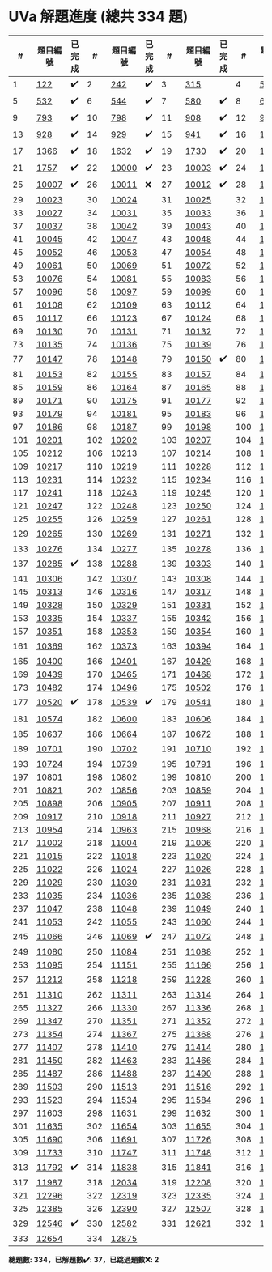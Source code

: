 # UVa 解題進度 (總共 334 題)

| # |題目編號|已完成| # |題目編號|已完成| # |題目編號|已完成| # |題目編號|已完成|
|---|-----------|----------|---|-----------|----------|---|-----------|----------|---|-----------|----------|
| 1 |   <a href="https://onlinejudge.org/external/1/122.pdf" target="_blank">122</a>   |  ✔️  | 2 |   <a href="https://onlinejudge.org/external/2/242.pdf" target="_blank">242</a>   |  ✔️  | 3 |   <a href="https://onlinejudge.org/external/3/315.pdf" target="_blank">315</a>   |    | 4 |   <a href="https://onlinejudge.org/external/5/501.pdf" target="_blank">501</a>   |  ✔️  |
| 5 |   <a href="https://onlinejudge.org/external/5/532.pdf" target="_blank">532</a>   |  ✔️  | 6 |   <a href="https://onlinejudge.org/external/5/544.pdf" target="_blank">544</a>   |  ✔️  | 7 |   <a href="https://onlinejudge.org/external/5/580.pdf" target="_blank">580</a>   |  ✔️  | 8 |   <a href="https://onlinejudge.org/external/6/674.pdf" target="_blank">674</a>   |  ✔️  |
| 9 |   <a href="https://onlinejudge.org/external/7/793.pdf" target="_blank">793</a>   |  ✔️  | 10 |   <a href="https://onlinejudge.org/external/7/798.pdf" target="_blank">798</a>   |  ✔️  | 11 |   <a href="https://onlinejudge.org/external/9/908.pdf" target="_blank">908</a>   |  ✔️  | 12 |   <a href="https://onlinejudge.org/external/9/926.pdf" target="_blank">926</a>   |  ✔️  |
| 13 |   <a href="https://onlinejudge.org/external/9/928.pdf" target="_blank">928</a>   |  ✔️  | 14 |   <a href="https://onlinejudge.org/external/9/929.pdf" target="_blank">929</a>   |  ✔️  | 15 |   <a href="https://onlinejudge.org/external/9/941.pdf" target="_blank">941</a>   |  ✔️  | 16 |   <a href="https://onlinejudge.org/external/12/1208.pdf" target="_blank">1208</a>   |  ✔️  |
| 17 |   <a href="https://onlinejudge.org/external/13/1366.pdf" target="_blank">1366</a>   |  ✔️  | 18 |   <a href="https://onlinejudge.org/external/16/1632.pdf" target="_blank">1632</a>   |  ✔️  | 19 |   <a href="https://onlinejudge.org/external/17/1730.pdf" target="_blank">1730</a>   |  ✔️  | 20 |   <a href="https://onlinejudge.org/external/17/1746.pdf" target="_blank">1746</a>   |  ✔️  |
| 21 |   <a href="https://onlinejudge.org/external/17/1757.pdf" target="_blank">1757</a>   |  ✔️  | 22 |   <a href="https://onlinejudge.org/external/100/10000.pdf" target="_blank">10000</a>   |  ✔️  | 23 |   <a href="https://onlinejudge.org/external/100/10003.pdf" target="_blank">10003</a>   |  ✔️  | 24 |   <a href="https://onlinejudge.org/external/100/10005.pdf" target="_blank">10005</a>   |  ❌  |
| 25 |   <a href="https://onlinejudge.org/external/100/10007.pdf" target="_blank">10007</a>   |  ✔️  | 26 |   <a href="https://onlinejudge.org/external/100/10011.pdf" target="_blank">10011</a>   |  ❌  | 27 |   <a href="https://onlinejudge.org/external/100/10012.pdf" target="_blank">10012</a>   |  ✔️  | 28 |   <a href="https://onlinejudge.org/external/100/10022.pdf" target="_blank">10022</a>   |    |
| 29 |   <a href="https://onlinejudge.org/external/100/10023.pdf" target="_blank">10023</a>   |    | 30 |   <a href="https://onlinejudge.org/external/100/10024.pdf" target="_blank">10024</a>   |    | 31 |   <a href="https://onlinejudge.org/external/100/10025.pdf" target="_blank">10025</a>   |    | 32 |   <a href="https://onlinejudge.org/external/100/10026.pdf" target="_blank">10026</a>   |    |
| 33 |   <a href="https://onlinejudge.org/external/100/10027.pdf" target="_blank">10027</a>   |    | 34 |   <a href="https://onlinejudge.org/external/100/10031.pdf" target="_blank">10031</a>   |    | 35 |   <a href="https://onlinejudge.org/external/100/10033.pdf" target="_blank">10033</a>   |    | 36 |   <a href="https://onlinejudge.org/external/100/10036.pdf" target="_blank">10036</a>   |    |
| 37 |   <a href="https://onlinejudge.org/external/100/10037.pdf" target="_blank">10037</a>   |    | 38 |   <a href="https://onlinejudge.org/external/100/10042.pdf" target="_blank">10042</a>   |    | 39 |   <a href="https://onlinejudge.org/external/100/10043.pdf" target="_blank">10043</a>   |    | 40 |   <a href="https://onlinejudge.org/external/100/10044.pdf" target="_blank">10044</a>   |    |
| 41 |   <a href="https://onlinejudge.org/external/100/10045.pdf" target="_blank">10045</a>   |    | 42 |   <a href="https://onlinejudge.org/external/100/10047.pdf" target="_blank">10047</a>   |    | 43 |   <a href="https://onlinejudge.org/external/100/10048.pdf" target="_blank">10048</a>   |    | 44 |   <a href="https://onlinejudge.org/external/100/10049.pdf" target="_blank">10049</a>   |    |
| 45 |   <a href="https://onlinejudge.org/external/100/10052.pdf" target="_blank">10052</a>   |    | 46 |   <a href="https://onlinejudge.org/external/100/10053.pdf" target="_blank">10053</a>   |    | 47 |   <a href="https://onlinejudge.org/external/100/10054.pdf" target="_blank">10054</a>   |    | 48 |   <a href="https://onlinejudge.org/external/100/10058.pdf" target="_blank">10058</a>   |    |
| 49 |   <a href="https://onlinejudge.org/external/100/10061.pdf" target="_blank">10061</a>   |    | 50 |   <a href="https://onlinejudge.org/external/100/10069.pdf" target="_blank">10069</a>   |    | 51 |   <a href="https://onlinejudge.org/external/100/10072.pdf" target="_blank">10072</a>   |    | 52 |   <a href="https://onlinejudge.org/external/100/10074.pdf" target="_blank">10074</a>   |    |
| 53 |   <a href="https://onlinejudge.org/external/100/10076.pdf" target="_blank">10076</a>   |    | 54 |   <a href="https://onlinejudge.org/external/100/10081.pdf" target="_blank">10081</a>   |    | 55 |   <a href="https://onlinejudge.org/external/100/10083.pdf" target="_blank">10083</a>   |    | 56 |   <a href="https://onlinejudge.org/external/100/10088.pdf" target="_blank">10088</a>   |    |
| 57 |   <a href="https://onlinejudge.org/external/100/10096.pdf" target="_blank">10096</a>   |    | 58 |   <a href="https://onlinejudge.org/external/100/10097.pdf" target="_blank">10097</a>   |    | 59 |   <a href="https://onlinejudge.org/external/100/10099.pdf" target="_blank">10099</a>   |    | 60 |   <a href="https://onlinejudge.org/external/101/10105.pdf" target="_blank">10105</a>   |    |
| 61 |   <a href="https://onlinejudge.org/external/101/10108.pdf" target="_blank">10108</a>   |    | 62 |   <a href="https://onlinejudge.org/external/101/10109.pdf" target="_blank">10109</a>   |    | 63 |   <a href="https://onlinejudge.org/external/101/10112.pdf" target="_blank">10112</a>   |    | 64 |   <a href="https://onlinejudge.org/external/101/10113.pdf" target="_blank">10113</a>   |    |
| 65 |   <a href="https://onlinejudge.org/external/101/10117.pdf" target="_blank">10117</a>   |    | 66 |   <a href="https://onlinejudge.org/external/101/10123.pdf" target="_blank">10123</a>   |    | 67 |   <a href="https://onlinejudge.org/external/101/10124.pdf" target="_blank">10124</a>   |    | 68 |   <a href="https://onlinejudge.org/external/101/10129.pdf" target="_blank">10129</a>   |    |
| 69 |   <a href="https://onlinejudge.org/external/101/10130.pdf" target="_blank">10130</a>   |    | 70 |   <a href="https://onlinejudge.org/external/101/10131.pdf" target="_blank">10131</a>   |    | 71 |   <a href="https://onlinejudge.org/external/101/10132.pdf" target="_blank">10132</a>   |    | 72 |   <a href="https://onlinejudge.org/external/101/10134.pdf" target="_blank">10134</a>   |    |
| 73 |   <a href="https://onlinejudge.org/external/101/10135.pdf" target="_blank">10135</a>   |    | 74 |   <a href="https://onlinejudge.org/external/101/10136.pdf" target="_blank">10136</a>   |    | 75 |   <a href="https://onlinejudge.org/external/101/10139.pdf" target="_blank">10139</a>   |    | 76 |   <a href="https://onlinejudge.org/external/101/10144.pdf" target="_blank">10144</a>   |    |
| 77 |   <a href="https://onlinejudge.org/external/101/10147.pdf" target="_blank">10147</a>   |    | 78 |   <a href="https://onlinejudge.org/external/101/10148.pdf" target="_blank">10148</a>   |    | 79 |   <a href="https://onlinejudge.org/external/101/10150.pdf" target="_blank">10150</a>   |  ✔️  | 80 |   <a href="https://onlinejudge.org/external/101/10151.pdf" target="_blank">10151</a>   |    |
| 81 |   <a href="https://onlinejudge.org/external/101/10153.pdf" target="_blank">10153</a>   |    | 82 |   <a href="https://onlinejudge.org/external/101/10155.pdf" target="_blank">10155</a>   |    | 83 |   <a href="https://onlinejudge.org/external/101/10157.pdf" target="_blank">10157</a>   |    | 84 |   <a href="https://onlinejudge.org/external/101/10158.pdf" target="_blank">10158</a>   |    |
| 85 |   <a href="https://onlinejudge.org/external/101/10159.pdf" target="_blank">10159</a>   |    | 86 |   <a href="https://onlinejudge.org/external/101/10164.pdf" target="_blank">10164</a>   |    | 87 |   <a href="https://onlinejudge.org/external/101/10165.pdf" target="_blank">10165</a>   |    | 88 |   <a href="https://onlinejudge.org/external/101/10169.pdf" target="_blank">10169</a>   |    |
| 89 |   <a href="https://onlinejudge.org/external/101/10171.pdf" target="_blank">10171</a>   |    | 90 |   <a href="https://onlinejudge.org/external/101/10175.pdf" target="_blank">10175</a>   |    | 91 |   <a href="https://onlinejudge.org/external/101/10177.pdf" target="_blank">10177</a>   |    | 92 |   <a href="https://onlinejudge.org/external/101/10178.pdf" target="_blank">10178</a>   |    |
| 93 |   <a href="https://onlinejudge.org/external/101/10179.pdf" target="_blank">10179</a>   |    | 94 |   <a href="https://onlinejudge.org/external/101/10181.pdf" target="_blank">10181</a>   |    | 95 |   <a href="https://onlinejudge.org/external/101/10183.pdf" target="_blank">10183</a>   |    | 96 |   <a href="https://onlinejudge.org/external/101/10184.pdf" target="_blank">10184</a>   |    |
| 97 |   <a href="https://onlinejudge.org/external/101/10186.pdf" target="_blank">10186</a>   |    | 98 |   <a href="https://onlinejudge.org/external/101/10187.pdf" target="_blank">10187</a>   |    | 99 |   <a href="https://onlinejudge.org/external/101/10198.pdf" target="_blank">10198</a>   |    | 100 |   <a href="https://onlinejudge.org/external/101/10199.pdf" target="_blank">10199</a>   |    |
| 101 |   <a href="https://onlinejudge.org/external/102/10201.pdf" target="_blank">10201</a>   |    | 102 |   <a href="https://onlinejudge.org/external/102/10202.pdf" target="_blank">10202</a>   |    | 103 |   <a href="https://onlinejudge.org/external/102/10207.pdf" target="_blank">10207</a>   |    | 104 |   <a href="https://onlinejudge.org/external/102/10210.pdf" target="_blank">10210</a>   |    |
| 105 |   <a href="https://onlinejudge.org/external/102/10212.pdf" target="_blank">10212</a>   |    | 106 |   <a href="https://onlinejudge.org/external/102/10213.pdf" target="_blank">10213</a>   |    | 107 |   <a href="https://onlinejudge.org/external/102/10214.pdf" target="_blank">10214</a>   |    | 108 |   <a href="https://onlinejudge.org/external/102/10216.pdf" target="_blank">10216</a>   |    |
| 109 |   <a href="https://onlinejudge.org/external/102/10217.pdf" target="_blank">10217</a>   |    | 110 |   <a href="https://onlinejudge.org/external/102/10219.pdf" target="_blank">10219</a>   |    | 111 |   <a href="https://onlinejudge.org/external/102/10228.pdf" target="_blank">10228</a>   |    | 112 |   <a href="https://onlinejudge.org/external/102/10230.pdf" target="_blank">10230</a>   |    |
| 113 |   <a href="https://onlinejudge.org/external/102/10231.pdf" target="_blank">10231</a>   |    | 114 |   <a href="https://onlinejudge.org/external/102/10232.pdf" target="_blank">10232</a>   |    | 115 |   <a href="https://onlinejudge.org/external/102/10234.pdf" target="_blank">10234</a>   |    | 116 |   <a href="https://onlinejudge.org/external/102/10240.pdf" target="_blank">10240</a>   |    |
| 117 |   <a href="https://onlinejudge.org/external/102/10241.pdf" target="_blank">10241</a>   |    | 118 |   <a href="https://onlinejudge.org/external/102/10243.pdf" target="_blank">10243</a>   |    | 119 |   <a href="https://onlinejudge.org/external/102/10245.pdf" target="_blank">10245</a>   |    | 120 |   <a href="https://onlinejudge.org/external/102/10246.pdf" target="_blank">10246</a>   |    |
| 121 |   <a href="https://onlinejudge.org/external/102/10247.pdf" target="_blank">10247</a>   |    | 122 |   <a href="https://onlinejudge.org/external/102/10248.pdf" target="_blank">10248</a>   |    | 123 |   <a href="https://onlinejudge.org/external/102/10250.pdf" target="_blank">10250</a>   |    | 124 |   <a href="https://onlinejudge.org/external/102/10251.pdf" target="_blank">10251</a>   |    |
| 125 |   <a href="https://onlinejudge.org/external/102/10255.pdf" target="_blank">10255</a>   |    | 126 |   <a href="https://onlinejudge.org/external/102/10259.pdf" target="_blank">10259</a>   |    | 127 |   <a href="https://onlinejudge.org/external/102/10261.pdf" target="_blank">10261</a>   |    | 128 |   <a href="https://onlinejudge.org/external/102/10262.pdf" target="_blank">10262</a>   |    |
| 129 |   <a href="https://onlinejudge.org/external/102/10265.pdf" target="_blank">10265</a>   |    | 130 |   <a href="https://onlinejudge.org/external/102/10269.pdf" target="_blank">10269</a>   |    | 131 |   <a href="https://onlinejudge.org/external/102/10271.pdf" target="_blank">10271</a>   |    | 132 |   <a href="https://onlinejudge.org/external/102/10273.pdf" target="_blank">10273</a>   |  ✔️  |
| 133 |   <a href="https://onlinejudge.org/external/102/10276.pdf" target="_blank">10276</a>   |    | 134 |   <a href="https://onlinejudge.org/external/102/10277.pdf" target="_blank">10277</a>   |    | 135 |   <a href="https://onlinejudge.org/external/102/10278.pdf" target="_blank">10278</a>   |    | 136 |   <a href="https://onlinejudge.org/external/102/10280.pdf" target="_blank">10280</a>   |    |
| 137 |   <a href="https://onlinejudge.org/external/102/10285.pdf" target="_blank">10285</a>   |  ✔️  | 138 |   <a href="https://onlinejudge.org/external/102/10288.pdf" target="_blank">10288</a>   |    | 139 |   <a href="https://onlinejudge.org/external/103/10303.pdf" target="_blank">10303</a>   |    | 140 |   <a href="https://onlinejudge.org/external/103/10304.pdf" target="_blank">10304</a>   |    |
| 141 |   <a href="https://onlinejudge.org/external/103/10306.pdf" target="_blank">10306</a>   |    | 142 |   <a href="https://onlinejudge.org/external/103/10307.pdf" target="_blank">10307</a>   |    | 143 |   <a href="https://onlinejudge.org/external/103/10308.pdf" target="_blank">10308</a>   |    | 144 |   <a href="https://onlinejudge.org/external/103/10312.pdf" target="_blank">10312</a>   |    |
| 145 |   <a href="https://onlinejudge.org/external/103/10313.pdf" target="_blank">10313</a>   |    | 146 |   <a href="https://onlinejudge.org/external/103/10316.pdf" target="_blank">10316</a>   |    | 147 |   <a href="https://onlinejudge.org/external/103/10317.pdf" target="_blank">10317</a>   |    | 148 |   <a href="https://onlinejudge.org/external/103/10320.pdf" target="_blank">10320</a>   |    |
| 149 |   <a href="https://onlinejudge.org/external/103/10328.pdf" target="_blank">10328</a>   |    | 150 |   <a href="https://onlinejudge.org/external/103/10329.pdf" target="_blank">10329</a>   |    | 151 |   <a href="https://onlinejudge.org/external/103/10331.pdf" target="_blank">10331</a>   |    | 152 |   <a href="https://onlinejudge.org/external/103/10332.pdf" target="_blank">10332</a>   |    |
| 153 |   <a href="https://onlinejudge.org/external/103/10335.pdf" target="_blank">10335</a>   |    | 154 |   <a href="https://onlinejudge.org/external/103/10337.pdf" target="_blank">10337</a>   |    | 155 |   <a href="https://onlinejudge.org/external/103/10342.pdf" target="_blank">10342</a>   |    | 156 |   <a href="https://onlinejudge.org/external/103/10349.pdf" target="_blank">10349</a>   |    |
| 157 |   <a href="https://onlinejudge.org/external/103/10351.pdf" target="_blank">10351</a>   |    | 158 |   <a href="https://onlinejudge.org/external/103/10353.pdf" target="_blank">10353</a>   |    | 159 |   <a href="https://onlinejudge.org/external/103/10354.pdf" target="_blank">10354</a>   |    | 160 |   <a href="https://onlinejudge.org/external/103/10356.pdf" target="_blank">10356</a>   |    |
| 161 |   <a href="https://onlinejudge.org/external/103/10369.pdf" target="_blank">10369</a>   |    | 162 |   <a href="https://onlinejudge.org/external/103/10373.pdf" target="_blank">10373</a>   |    | 163 |   <a href="https://onlinejudge.org/external/103/10394.pdf" target="_blank">10394</a>   |    | 164 |   <a href="https://onlinejudge.org/external/103/10397.pdf" target="_blank">10397</a>   |  ✔️  |
| 165 |   <a href="https://onlinejudge.org/external/104/10400.pdf" target="_blank">10400</a>   |    | 166 |   <a href="https://onlinejudge.org/external/104/10401.pdf" target="_blank">10401</a>   |    | 167 |   <a href="https://onlinejudge.org/external/104/10429.pdf" target="_blank">10429</a>   |    | 168 |   <a href="https://onlinejudge.org/external/104/10433.pdf" target="_blank">10433</a>   |    |
| 169 |   <a href="https://onlinejudge.org/external/104/10439.pdf" target="_blank">10439</a>   |    | 170 |   <a href="https://onlinejudge.org/external/104/10465.pdf" target="_blank">10465</a>   |    | 171 |   <a href="https://onlinejudge.org/external/104/10468.pdf" target="_blank">10468</a>   |    | 172 |   <a href="https://onlinejudge.org/external/104/10478.pdf" target="_blank">10478</a>   |    |
| 173 |   <a href="https://onlinejudge.org/external/104/10482.pdf" target="_blank">10482</a>   |    | 174 |   <a href="https://onlinejudge.org/external/104/10496.pdf" target="_blank">10496</a>   |    | 175 |   <a href="https://onlinejudge.org/external/105/10502.pdf" target="_blank">10502</a>   |    | 176 |   <a href="https://onlinejudge.org/external/105/10515.pdf" target="_blank">10515</a>   |    |
| 177 |   <a href="https://onlinejudge.org/external/105/10520.pdf" target="_blank">10520</a>   |  ✔️  | 178 |   <a href="https://onlinejudge.org/external/105/10539.pdf" target="_blank">10539</a>   |  ✔️  | 179 |   <a href="https://onlinejudge.org/external/105/10541.pdf" target="_blank">10541</a>   |    | 180 |   <a href="https://onlinejudge.org/external/105/10555.pdf" target="_blank">10555</a>   |    |
| 181 |   <a href="https://onlinejudge.org/external/105/10574.pdf" target="_blank">10574</a>   |    | 182 |   <a href="https://onlinejudge.org/external/106/10600.pdf" target="_blank">10600</a>   |    | 183 |   <a href="https://onlinejudge.org/external/106/10606.pdf" target="_blank">10606</a>   |    | 184 |   <a href="https://onlinejudge.org/external/106/10626.pdf" target="_blank">10626</a>   |  ✔️  |
| 185 |   <a href="https://onlinejudge.org/external/106/10637.pdf" target="_blank">10637</a>   |    | 186 |   <a href="https://onlinejudge.org/external/106/10664.pdf" target="_blank">10664</a>   |    | 187 |   <a href="https://onlinejudge.org/external/106/10672.pdf" target="_blank">10672</a>   |    | 188 |   <a href="https://onlinejudge.org/external/106/10679.pdf" target="_blank">10679</a>   |    |
| 189 |   <a href="https://onlinejudge.org/external/107/10701.pdf" target="_blank">10701</a>   |    | 190 |   <a href="https://onlinejudge.org/external/107/10702.pdf" target="_blank">10702</a>   |    | 191 |   <a href="https://onlinejudge.org/external/107/10710.pdf" target="_blank">10710</a>   |    | 192 |   <a href="https://onlinejudge.org/external/107/10721.pdf" target="_blank">10721</a>   |  ✔️  |
| 193 |   <a href="https://onlinejudge.org/external/107/10724.pdf" target="_blank">10724</a>   |    | 194 |   <a href="https://onlinejudge.org/external/107/10739.pdf" target="_blank">10739</a>   |    | 195 |   <a href="https://onlinejudge.org/external/107/10791.pdf" target="_blank">10791</a>   |    | 196 |   <a href="https://onlinejudge.org/external/107/10793.pdf" target="_blank">10793</a>   |    |
| 197 |   <a href="https://onlinejudge.org/external/108/10801.pdf" target="_blank">10801</a>   |    | 198 |   <a href="https://onlinejudge.org/external/108/10802.pdf" target="_blank">10802</a>   |    | 199 |   <a href="https://onlinejudge.org/external/108/10810.pdf" target="_blank">10810</a>   |    | 200 |   <a href="https://onlinejudge.org/external/108/10819.pdf" target="_blank">10819</a>   |    |
| 201 |   <a href="https://onlinejudge.org/external/108/10821.pdf" target="_blank">10821</a>   |    | 202 |   <a href="https://onlinejudge.org/external/108/10856.pdf" target="_blank">10856</a>   |    | 203 |   <a href="https://onlinejudge.org/external/108/10859.pdf" target="_blank">10859</a>   |    | 204 |   <a href="https://onlinejudge.org/external/108/10891.pdf" target="_blank">10891</a>   |    |
| 205 |   <a href="https://onlinejudge.org/external/108/10898.pdf" target="_blank">10898</a>   |    | 206 |   <a href="https://onlinejudge.org/external/109/10905.pdf" target="_blank">10905</a>   |    | 207 |   <a href="https://onlinejudge.org/external/109/10911.pdf" target="_blank">10911</a>   |    | 208 |   <a href="https://onlinejudge.org/external/109/10912.pdf" target="_blank">10912</a>   |    |
| 209 |   <a href="https://onlinejudge.org/external/109/10917.pdf" target="_blank">10917</a>   |    | 210 |   <a href="https://onlinejudge.org/external/109/10918.pdf" target="_blank">10918</a>   |    | 211 |   <a href="https://onlinejudge.org/external/109/10927.pdf" target="_blank">10927</a>   |    | 212 |   <a href="https://onlinejudge.org/external/109/10934.pdf" target="_blank">10934</a>   |    |
| 213 |   <a href="https://onlinejudge.org/external/109/10954.pdf" target="_blank">10954</a>   |    | 214 |   <a href="https://onlinejudge.org/external/109/10963.pdf" target="_blank">10963</a>   |    | 215 |   <a href="https://onlinejudge.org/external/109/10968.pdf" target="_blank">10968</a>   |    | 216 |   <a href="https://onlinejudge.org/external/109/10986.pdf" target="_blank">10986</a>   |    |
| 217 |   <a href="https://onlinejudge.org/external/110/11002.pdf" target="_blank">11002</a>   |    | 218 |   <a href="https://onlinejudge.org/external/110/11004.pdf" target="_blank">11004</a>   |    | 219 |   <a href="https://onlinejudge.org/external/110/11006.pdf" target="_blank">11006</a>   |    | 220 |   <a href="https://onlinejudge.org/external/110/11011.pdf" target="_blank">11011</a>   |    |
| 221 |   <a href="https://onlinejudge.org/external/110/11015.pdf" target="_blank">11015</a>   |    | 222 |   <a href="https://onlinejudge.org/external/110/11018.pdf" target="_blank">11018</a>   |    | 223 |   <a href="https://onlinejudge.org/external/110/11020.pdf" target="_blank">11020</a>   |    | 224 |   <a href="https://onlinejudge.org/external/110/11021.pdf" target="_blank">11021</a>   |    |
| 225 |   <a href="https://onlinejudge.org/external/110/11022.pdf" target="_blank">11022</a>   |    | 226 |   <a href="https://onlinejudge.org/external/110/11024.pdf" target="_blank">11024</a>   |    | 227 |   <a href="https://onlinejudge.org/external/110/11026.pdf" target="_blank">11026</a>   |    | 228 |   <a href="https://onlinejudge.org/external/110/11027.pdf" target="_blank">11027</a>   |    |
| 229 |   <a href="https://onlinejudge.org/external/110/11029.pdf" target="_blank">11029</a>   |    | 230 |   <a href="https://onlinejudge.org/external/110/11030.pdf" target="_blank">11030</a>   |    | 231 |   <a href="https://onlinejudge.org/external/110/11031.pdf" target="_blank">11031</a>   |    | 232 |   <a href="https://onlinejudge.org/external/110/11033.pdf" target="_blank">11033</a>   |    |
| 233 |   <a href="https://onlinejudge.org/external/110/11035.pdf" target="_blank">11035</a>   |    | 234 |   <a href="https://onlinejudge.org/external/110/11036.pdf" target="_blank">11036</a>   |    | 235 |   <a href="https://onlinejudge.org/external/110/11038.pdf" target="_blank">11038</a>   |    | 236 |   <a href="https://onlinejudge.org/external/110/11045.pdf" target="_blank">11045</a>   |    |
| 237 |   <a href="https://onlinejudge.org/external/110/11047.pdf" target="_blank">11047</a>   |    | 238 |   <a href="https://onlinejudge.org/external/110/11048.pdf" target="_blank">11048</a>   |    | 239 |   <a href="https://onlinejudge.org/external/110/11049.pdf" target="_blank">11049</a>   |    | 240 |   <a href="https://onlinejudge.org/external/110/11052.pdf" target="_blank">11052</a>   |    |
| 241 |   <a href="https://onlinejudge.org/external/110/11053.pdf" target="_blank">11053</a>   |    | 242 |   <a href="https://onlinejudge.org/external/110/11055.pdf" target="_blank">11055</a>   |    | 243 |   <a href="https://onlinejudge.org/external/110/11060.pdf" target="_blank">11060</a>   |    | 244 |   <a href="https://onlinejudge.org/external/110/11064.pdf" target="_blank">11064</a>   |    |
| 245 |   <a href="https://onlinejudge.org/external/110/11066.pdf" target="_blank">11066</a>   |    | 246 |   <a href="https://onlinejudge.org/external/110/11069.pdf" target="_blank">11069</a>   |  ✔️  | 247 |   <a href="https://onlinejudge.org/external/110/11072.pdf" target="_blank">11072</a>   |    | 248 |   <a href="https://onlinejudge.org/external/110/11077.pdf" target="_blank">11077</a>   |    |
| 249 |   <a href="https://onlinejudge.org/external/110/11080.pdf" target="_blank">11080</a>   |    | 250 |   <a href="https://onlinejudge.org/external/110/11084.pdf" target="_blank">11084</a>   |    | 251 |   <a href="https://onlinejudge.org/external/110/11088.pdf" target="_blank">11088</a>   |    | 252 |   <a href="https://onlinejudge.org/external/110/11092.pdf" target="_blank">11092</a>   |    |
| 253 |   <a href="https://onlinejudge.org/external/110/11095.pdf" target="_blank">11095</a>   |    | 254 |   <a href="https://onlinejudge.org/external/111/11151.pdf" target="_blank">11151</a>   |    | 255 |   <a href="https://onlinejudge.org/external/111/11166.pdf" target="_blank">11166</a>   |    | 256 |   <a href="https://onlinejudge.org/external/112/11200.pdf" target="_blank">11200</a>   |    |
| 257 |   <a href="https://onlinejudge.org/external/112/11212.pdf" target="_blank">11212</a>   |    | 258 |   <a href="https://onlinejudge.org/external/112/11218.pdf" target="_blank">11218</a>   |    | 259 |   <a href="https://onlinejudge.org/external/112/11228.pdf" target="_blank">11228</a>   |    | 260 |   <a href="https://onlinejudge.org/external/112/11258.pdf" target="_blank">11258</a>   |  ✔️  |
| 261 |   <a href="https://onlinejudge.org/external/113/11310.pdf" target="_blank">11310</a>   |    | 262 |   <a href="https://onlinejudge.org/external/113/11311.pdf" target="_blank">11311</a>   |    | 263 |   <a href="https://onlinejudge.org/external/113/11314.pdf" target="_blank">11314</a>   |    | 264 |   <a href="https://onlinejudge.org/external/113/11319.pdf" target="_blank">11319</a>   |    |
| 265 |   <a href="https://onlinejudge.org/external/113/11327.pdf" target="_blank">11327</a>   |    | 266 |   <a href="https://onlinejudge.org/external/113/11330.pdf" target="_blank">11330</a>   |    | 267 |   <a href="https://onlinejudge.org/external/113/11336.pdf" target="_blank">11336</a>   |    | 268 |   <a href="https://onlinejudge.org/external/113/11346.pdf" target="_blank">11346</a>   |    |
| 269 |   <a href="https://onlinejudge.org/external/113/11347.pdf" target="_blank">11347</a>   |    | 270 |   <a href="https://onlinejudge.org/external/113/11351.pdf" target="_blank">11351</a>   |    | 271 |   <a href="https://onlinejudge.org/external/113/11352.pdf" target="_blank">11352</a>   |    | 272 |   <a href="https://onlinejudge.org/external/113/11353.pdf" target="_blank">11353</a>   |    |
| 273 |   <a href="https://onlinejudge.org/external/113/11354.pdf" target="_blank">11354</a>   |    | 274 |   <a href="https://onlinejudge.org/external/113/11367.pdf" target="_blank">11367</a>   |    | 275 |   <a href="https://onlinejudge.org/external/113/11368.pdf" target="_blank">11368</a>   |    | 276 |   <a href="https://onlinejudge.org/external/113/11377.pdf" target="_blank">11377</a>   |    |
| 277 |   <a href="https://onlinejudge.org/external/114/11407.pdf" target="_blank">11407</a>   |    | 278 |   <a href="https://onlinejudge.org/external/114/11410.pdf" target="_blank">11410</a>   |    | 279 |   <a href="https://onlinejudge.org/external/114/11414.pdf" target="_blank">11414</a>   |    | 280 |   <a href="https://onlinejudge.org/external/114/11420.pdf" target="_blank">11420</a>   |    |
| 281 |   <a href="https://onlinejudge.org/external/114/11450.pdf" target="_blank">11450</a>   |    | 282 |   <a href="https://onlinejudge.org/external/114/11463.pdf" target="_blank">11463</a>   |    | 283 |   <a href="https://onlinejudge.org/external/114/11466.pdf" target="_blank">11466</a>   |    | 284 |   <a href="https://onlinejudge.org/external/114/11481.pdf" target="_blank">11481</a>   |    |
| 285 |   <a href="https://onlinejudge.org/external/114/11487.pdf" target="_blank">11487</a>   |    | 286 |   <a href="https://onlinejudge.org/external/114/11488.pdf" target="_blank">11488</a>   |    | 287 |   <a href="https://onlinejudge.org/external/114/11490.pdf" target="_blank">11490</a>   |    | 288 |   <a href="https://onlinejudge.org/external/114/11495.pdf" target="_blank">11495</a>   |    |
| 289 |   <a href="https://onlinejudge.org/external/115/11503.pdf" target="_blank">11503</a>   |    | 290 |   <a href="https://onlinejudge.org/external/115/11513.pdf" target="_blank">11513</a>   |    | 291 |   <a href="https://onlinejudge.org/external/115/11516.pdf" target="_blank">11516</a>   |    | 292 |   <a href="https://onlinejudge.org/external/115/11517.pdf" target="_blank">11517</a>   |    |
| 293 |   <a href="https://onlinejudge.org/external/115/11523.pdf" target="_blank">11523</a>   |    | 294 |   <a href="https://onlinejudge.org/external/115/11534.pdf" target="_blank">11534</a>   |    | 295 |   <a href="https://onlinejudge.org/external/115/11584.pdf" target="_blank">11584</a>   |    | 296 |   <a href="https://onlinejudge.org/external/115/11585.pdf" target="_blank">11585</a>   |    |
| 297 |   <a href="https://onlinejudge.org/external/116/11603.pdf" target="_blank">11603</a>   |    | 298 |   <a href="https://onlinejudge.org/external/116/11631.pdf" target="_blank">11631</a>   |    | 299 |   <a href="https://onlinejudge.org/external/116/11632.pdf" target="_blank">11632</a>   |    | 300 |   <a href="https://onlinejudge.org/external/116/11633.pdf" target="_blank">11633</a>   |    |
| 301 |   <a href="https://onlinejudge.org/external/116/11635.pdf" target="_blank">11635</a>   |    | 302 |   <a href="https://onlinejudge.org/external/116/11654.pdf" target="_blank">11654</a>   |    | 303 |   <a href="https://onlinejudge.org/external/116/11655.pdf" target="_blank">11655</a>   |    | 304 |   <a href="https://onlinejudge.org/external/116/11658.pdf" target="_blank">11658</a>   |    |
| 305 |   <a href="https://onlinejudge.org/external/116/11690.pdf" target="_blank">11690</a>   |    | 306 |   <a href="https://onlinejudge.org/external/116/11691.pdf" target="_blank">11691</a>   |    | 307 |   <a href="https://onlinejudge.org/external/117/11726.pdf" target="_blank">11726</a>   |    | 308 |   <a href="https://onlinejudge.org/external/117/11732.pdf" target="_blank">11732</a>   |    |
| 309 |   <a href="https://onlinejudge.org/external/117/11733.pdf" target="_blank">11733</a>   |    | 310 |   <a href="https://onlinejudge.org/external/117/11747.pdf" target="_blank">11747</a>   |    | 311 |   <a href="https://onlinejudge.org/external/117/11748.pdf" target="_blank">11748</a>   |    | 312 |   <a href="https://onlinejudge.org/external/117/11782.pdf" target="_blank">11782</a>   |    |
| 313 |   <a href="https://onlinejudge.org/external/117/11792.pdf" target="_blank">11792</a>   |  ✔️  | 314 |   <a href="https://onlinejudge.org/external/118/11838.pdf" target="_blank">11838</a>   |    | 315 |   <a href="https://onlinejudge.org/external/118/11841.pdf" target="_blank">11841</a>   |    | 316 |   <a href="https://onlinejudge.org/external/119/11908.pdf" target="_blank">11908</a>   |    |
| 317 |   <a href="https://onlinejudge.org/external/119/11987.pdf" target="_blank">11987</a>   |    | 318 |   <a href="https://onlinejudge.org/external/120/12034.pdf" target="_blank">12034</a>   |    | 319 |   <a href="https://onlinejudge.org/external/122/12208.pdf" target="_blank">12208</a>   |    | 320 |   <a href="https://onlinejudge.org/external/122/12293.pdf" target="_blank">12293</a>   |    |
| 321 |   <a href="https://onlinejudge.org/external/122/12296.pdf" target="_blank">12296</a>   |    | 322 |   <a href="https://onlinejudge.org/external/123/12319.pdf" target="_blank">12319</a>   |    | 323 |   <a href="https://onlinejudge.org/external/123/12335.pdf" target="_blank">12335</a>   |    | 324 |   <a href="https://onlinejudge.org/external/123/12376.pdf" target="_blank">12376</a>   |    |
| 325 |   <a href="https://onlinejudge.org/external/123/12385.pdf" target="_blank">12385</a>   |    | 326 |   <a href="https://onlinejudge.org/external/123/12390.pdf" target="_blank">12390</a>   |    | 327 |   <a href="https://onlinejudge.org/external/125/12507.pdf" target="_blank">12507</a>   |    | 328 |   <a href="https://onlinejudge.org/external/125/12544.pdf" target="_blank">12544</a>   |    |
| 329 |   <a href="https://onlinejudge.org/external/125/12546.pdf" target="_blank">12546</a>   |  ✔️  | 330 |   <a href="https://onlinejudge.org/external/125/12582.pdf" target="_blank">12582</a>   |    | 331 |   <a href="https://onlinejudge.org/external/126/12621.pdf" target="_blank">12621</a>   |    | 332 |   <a href="https://onlinejudge.org/external/126/12627.pdf" target="_blank">12627</a>   |  ✔️  |
| 333 |   <a href="https://onlinejudge.org/external/126/12654.pdf" target="_blank">12654</a>   |    | 334 |   <a href="https://onlinejudge.org/external/128/12875.pdf" target="_blank">12875</a>   |    |   |   |   |   |   |   |

**總題數: 334，已解題數✔️: 37，已跳過題數❌: 2**

